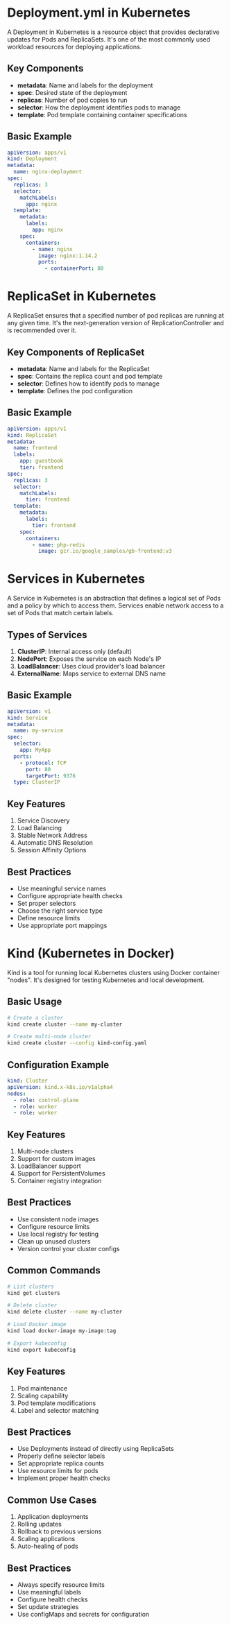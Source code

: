 # Deployment.yml in Kubernetes

A Deployment in Kubernetes is a resource object that provides declarative updates for Pods and ReplicaSets. It's one of the most commonly used workload resources for deploying applications.

## Key Components

- **metadata**: Name and labels for the deployment
- **spec**: Desired state of the deployment
- **replicas**: Number of pod copies to run
- **selector**: How the deployment identifies pods to manage
- **template**: Pod template containing container specifications

## Basic Example

```yaml
apiVersion: apps/v1
kind: Deployment
metadata:
  name: nginx-deployment
spec:
  replicas: 3
  selector:
    matchLabels:
      app: nginx
  template:
    metadata:
      labels:
        app: nginx
    spec:
      containers:
        - name: nginx
          image: nginx:1.14.2
          ports:
            - containerPort: 80
```

# ReplicaSet in Kubernetes

A ReplicaSet ensures that a specified number of pod replicas are running at any given time. It's the next-generation version of ReplicationController and is recommended over it.

## Key Components of ReplicaSet

- **metadata**: Name and labels for the ReplicaSet
- **spec**: Contains the replica count and pod template
- **selector**: Defines how to identify pods to manage
- **template**: Defines the pod configuration

## Basic Example

```yaml
apiVersion: apps/v1
kind: ReplicaSet
metadata:
  name: frontend
  labels:
    app: guestbook
    tier: frontend
spec:
  replicas: 3
  selector:
    matchLabels:
      tier: frontend
  template:
    metadata:
      labels:
        tier: frontend
    spec:
      containers:
        - name: php-redis
          image: gcr.io/google_samples/gb-frontend:v3
```

# Services in Kubernetes

A Service in Kubernetes is an abstraction that defines a logical set of Pods and a policy by which to access them. Services enable network access to a set of Pods that match certain labels.

## Types of Services

1. **ClusterIP**: Internal access only (default)
2. **NodePort**: Exposes the service on each Node's IP
3. **LoadBalancer**: Uses cloud provider's load balancer
4. **ExternalName**: Maps service to external DNS name

## Basic Example

```yaml
apiVersion: v1
kind: Service
metadata:
  name: my-service
spec:
  selector:
    app: MyApp
  ports:
    - protocol: TCP
      port: 80
      targetPort: 9376
  type: ClusterIP
```

## Key Features

1. Service Discovery
2. Load Balancing
3. Stable Network Address
4. Automatic DNS Resolution
5. Session Affinity Options

## Best Practices

- Use meaningful service names
- Configure appropriate health checks
- Set proper selectors
- Choose the right service type
- Define resource limits
- Use appropriate port mappings

# Kind (Kubernetes in Docker)

Kind is a tool for running local Kubernetes clusters using Docker container "nodes". It's designed for testing Kubernetes and local development.

## Basic Usage

```bash
# Create a cluster
kind create cluster --name my-cluster

# Create multi-node cluster
kind create cluster --config kind-config.yaml
```

## Configuration Example

```yaml
kind: Cluster
apiVersion: kind.x-k8s.io/v1alpha4
nodes:
  - role: control-plane
  - role: worker
  - role: worker
```

## Key Features

1. Multi-node clusters
2. Support for custom images
3. LoadBalancer support
4. Support for PersistentVolumes
5. Container registry integration

## Best Practices

- Use consistent node images
- Configure resource limits
- Use local registry for testing
- Clean up unused clusters
- Version control your cluster configs

## Common Commands

```bash
# List clusters
kind get clusters

# Delete cluster
kind delete cluster --name my-cluster

# Load Docker image
kind load docker-image my-image:tag

# Export kubeconfig
kind export kubeconfig
```

## Key Features

1. Pod maintenance
2. Scaling capability
3. Pod template modifications
4. Label and selector matching

## Best Practices

- Use Deployments instead of directly using ReplicaSets
- Properly define selector labels
- Set appropriate replica counts
- Use resource limits for pods
- Implement proper health checks

## Common Use Cases

1. Application deployments
2. Rolling updates
3. Rollback to previous versions
4. Scaling applications
5. Auto-healing of pods

## Best Practices

- Always specify resource limits
- Use meaningful labels
- Configure health checks
- Set update strategies
- Use configMaps and secrets for configuration
